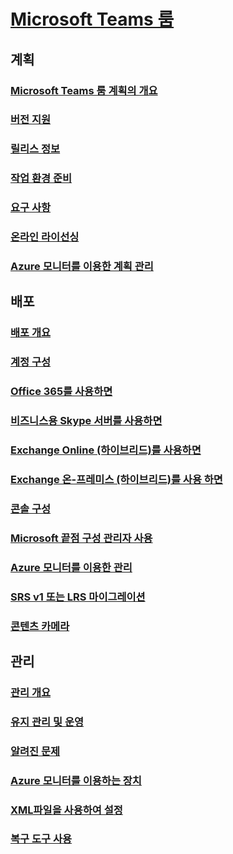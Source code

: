 # [Microsoft Teams 룸](index.md)
## 계획
### [Microsoft Teams 룸 계획의 개요](rooms-plan.md)
### [버전 지원](rooms-lifecycle-support.md)
### [릴리스 정보](rooms-release-note.md)
### [작업 환경 준비](rooms-prep.md)
### [요구 사항](requirements.md)
### [온라인 라이선싱](rooms-licensing.md)
### [Azure 모니터를 이용한 계획 관리](azure-monitor-plan.md)

## 배포
### [배포 개요](rooms-deploy.md)
### [계정 구성](rooms-configure-accounts.md)
### [Office 365를 사용하면](with-office-365.md)
### [비즈니스용 Skype 서버를 사용하면](with-skype-for-business-server-2015.md)
### [Exchange Online (하이브리드)를 사용하면](with-exchange-online.md)
### [Exchange 온-프레미스 (하이브리드)를 사용 하면](with-exchange-on-premises.md)
### [콘솔 구성](console.md)
### [Microsoft 끝점 구성 관리자 사용](rooms-scale.md)
### [Azure 모니터를 이용한 관리](azure-monitor-deploy.md)
### [SRS v1 또는 LRS 마이그레이션](lrs-migration.md)
### [콘텐츠 카메라](content-camera.md)

## 관리
### [관리 개요](rooms-manage.md)
### [유지 관리 및 운영](rooms-operations.md)
### [알려진 문제](known-issues.md)
### [Azure 모니터를 이용하는 장치](azure-monitor-manage.md)
### [XML파일을 사용하여 설정](xml-config-file.md)
### [복구 도구 사용](recovery-tool.md)

